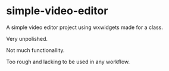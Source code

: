 # simple-video-editor
 A simple video editor project using wxwidgets made for a class.
 
 Very unpolished.

 Not much functionallity. 
 
 Too rough and lacking to be used in any workflow.
 
 
 
